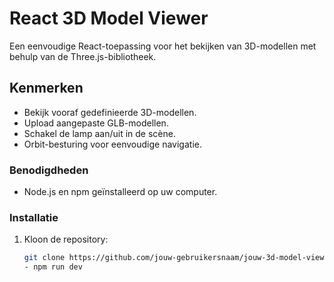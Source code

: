 
# React 3D Model Viewer

Een eenvoudige React-toepassing voor het bekijken van 3D-modellen met behulp van de Three.js-bibliotheek.

## Kenmerken

- Bekijk vooraf gedefinieerde 3D-modellen.
- Upload aangepaste GLB-modellen.
- Schakel de lamp aan/uit in de scène.
- Orbit-besturing voor eenvoudige navigatie.



### Benodigdheden

- Node.js en npm geïnstalleerd op uw computer.

### Installatie

1. Kloon de repository:

   ```bash
   git clone https://github.com/jouw-gebruikersnaam/jouw-3d-model-viewer.git
   - npm run dev
